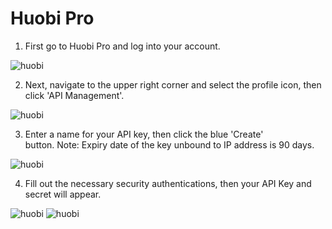 # Huobi Pro

1. First go to Huobi Pro and log into your account.

![huobi](/img/api-document/huobi-login.png)

2. Next, navigate to the upper right corner and select the profile icon, then click 'API Management'.

![huobi](/img/api-document/huobi-management.png)

3. Enter a name for your API key, then click the blue 'Create' button. Note: Expiry date of the key unbound to IP address is 90 days.

![huobi](/img/api-document/huobi-createapi.png)

4. Fill out the necessary security authentications, then your API Key and secret will appear.

![huobi](/img/api-document/huobi-authentication.png)
![huobi](/img/api-document/huobi-secret.png)